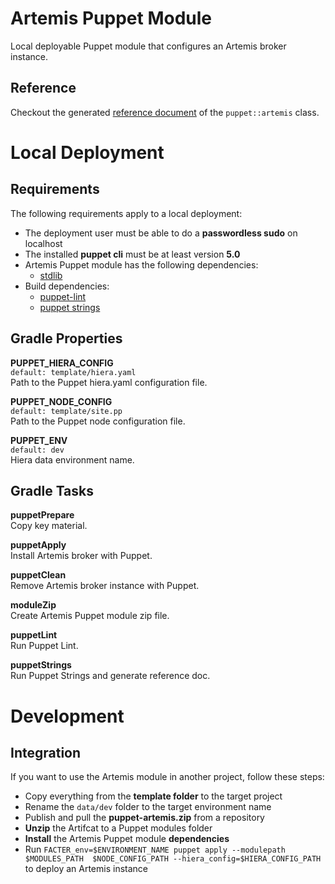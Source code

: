 # Artemis Puppet Module

Local deployable Puppet module that configures an Artemis broker instance.

## Reference

Checkout the generated [reference document](/REFERENCE.md) of the `puppet::artemis` class.

# Local Deployment

## Requirements

The following requirements apply to a local deployment:

* The deployment user must be able to do a **passwordless sudo** on localhost
* The installed **puppet cli** must be at least version **5.0**
* Artemis Puppet module has the following dependencies:
  * [stdlib](https://forge.puppet.com/puppetlabs/stdlib)
* Build dependencies:
  * [puppet-lint](http://puppet-lint.com/)
  * [puppet strings](https://puppet.com/docs/puppet/latest/puppet_strings.html)

## Gradle Properties

**PUPPET_HIERA_CONFIG**  
`default: template/hiera.yaml`  
Path to the Puppet hiera.yaml configuration file.

**PUPPET_NODE_CONFIG**  
`default: template/site.pp`  
Path to the Puppet node configuration file.

**PUPPET_ENV**  
`default: dev`  
Hiera data environment name.

## Gradle Tasks

**puppetPrepare**  
Copy key material.

**puppetApply**  
Install Artemis broker with Puppet.

**puppetClean**  
Remove Artemis broker instance with Puppet.

**moduleZip**  
Create Artemis Puppet module zip file.

**puppetLint**  
Run Puppet Lint.

**puppetStrings**  
Run Puppet Strings and generate reference doc.

# Development

## Integration

If you want to use the Artemis module in another project, follow these steps:

* Copy everything from the **template folder** to the target project
* Rename the `data/dev` folder to the target environment name
* Publish and pull the **puppet-artemis.zip** from a repository
* **Unzip** the Artifcat to a Puppet modules folder
* **Install** the Artemis Puppet module **dependencies**
* Run `FACTER_env=$ENVIRONMENT_NAME puppet apply --modulepath $MODULES_PATH  $NODE_CONFIG_PATH --hiera_config=$HIERA_CONFIG_PATH` to deploy an Artemis instance